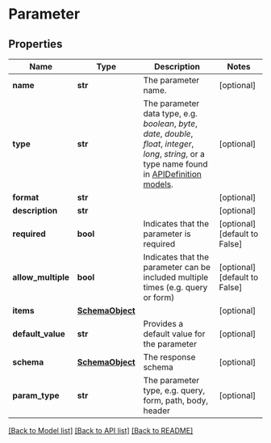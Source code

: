 # Parameter

## Properties
Name | Type | Description | Notes
------------ | ------------- | ------------- | -------------
**name** | **str** | The parameter name. | [optional] 
**type** | **str** | The parameter data type, e.g. *boolean*, *byte*, *date*, *double*, *float*, *integer*, *long*, *string*, or a type name found in [APIDefinition models](APIDefinition.html#models). | [optional] 
**format** | **str** |  | [optional] 
**description** | **str** |  | [optional] 
**required** | **bool** | Indicates that the parameter is required | [optional] [default to False]
**allow_multiple** | **bool** | Indicates that the parameter can be included multiple times (e.g. query or form) | [optional] [default to False]
**items** | [**SchemaObject**](SchemaObject.md) |  | [optional] 
**default_value** | **str** | Provides a default value for the parameter | [optional] 
**schema** | [**SchemaObject**](SchemaObject.md) | The response schema | [optional] 
**param_type** | **str** | The parameter type, e.g. query, form, path, body, header | [optional] 

[[Back to Model list]](../README.md#documentation-for-models) [[Back to API list]](../README.md#documentation-for-api-endpoints) [[Back to README]](../README.md)



